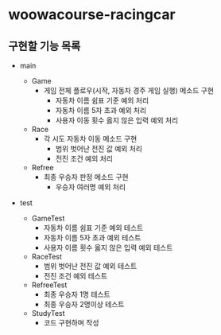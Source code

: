 # woowacourse-racingcar

## 구현할 기능 목록

- main
    - Game
        - 게임 전체 플로우(시작, 자동차 경주 게임 실행) 메소드 구현
          - 자동차 이름 쉼표 기준 예외 처리
          - 자동차 이름 5자 초과 예외 처리
          - 사용자 이동 횟수 옳지 않은 입력 예외 처리
    - Race
        - 각 시도 자동차 이동 메소드 구현
            - 범위 벗어난 전진 값 예외 처리
            - 전진 조건 예외 처리
    - Refree
        - 최종 우승자 판정 메소드 구현
          - 우승자 여러명 예외 처리

- test
    - GameTest
        - 자동차 이름 쉼표 기준 예외 테스트
        - 자동차 이름 5자 초과 예외 테스트
        - 사용자 이름 횟수 옳지 않은 입력 예외 테스트
    - RaceTest
        - 범위 벗어난 전진 값 예외 테스트
        - 전진 조건 예외 테스트
    - RefreeTest
        - 최종 우승자 1명 테스트
        - 최종 우승자 2명이상 테스트
    - StudyTest
      - 코드 구현하며 작성